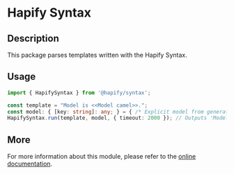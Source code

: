 # Hapify Syntax

## Description

This package parses templates written with the Hapify Syntax.

## Usage

```typescript
import { HapifySyntax } from '@hapify/syntax';

const template = "Model is <<Model camel>>.";
const model: { [key: string]: any; } = { /* Explicit model from generator */ };
HapifySyntax.run(template, model, { timeout: 2000 }); // Outputs 'Model is userProfile'.
```

## More

For more information about this module, please refer to the [online documentation](https://docs.hapify.io/reference/hapify-syntax/).
